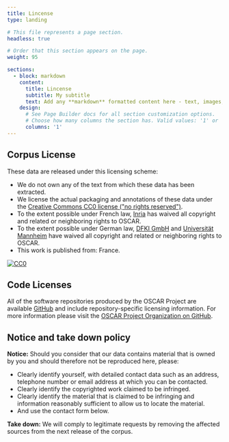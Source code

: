 ```yaml
---
title: Lincense
type: landing

# This file represents a page section.
headless: true

# Order that this section appears on the page.
weight: 95

sections:
  - block: markdown
    content:
      title: Lincense
      subtitle: My subtitle
      text: Add any **markdown** formatted content here - text, images, videos, galleries - and even HTML code!
    design:
      # See Page Builder docs for all section customization options.
      # Choose how many columns the section has. Valid values: '1' or '2'.
      columns: '1'
---
```


## Corpus License

These data are released under this licensing scheme:

* We do not own any of the text from which these data has been extracted.
* We license the actual packaging and annotations of these data under the [Creative Commons CC0 license ("no rights reserved")](http://creativecommons.org/publicdomain/zero/1.0/).
* To the extent possible under French law, <a rel="dct:publisher" href="https://almanach.inria.fr/index-en.html"> <span property="dct:title">Inria</span></a> has waived all copyright and related or neighboring rights to <span property="dct:title">OSCAR</span>.
* To the extent possible under German law, <a rel="dct:publisher" href="https://www.dfki.de/web"> <span property="dct:title">DFKI GmbH</span></a> and <a rel="dct:publisher" href="https://www.uni-mannheim.de"> <span property="dct:title">Universität Mannheim</span></a> have waived all copyright and related or neighboring rights to <span property="dct:title">OSCAR</span>.
* This work is published from: <span property="vcard:Country" datatype="dct:ISO3166" content="FR" about="https://huggingface.co/oscar-corpus">France</span>.

<a rel="license"
    href="http://creativecommons.org/publicdomain/zero/1.0/">
  <img src="https://licensebuttons.net/p/zero/1.0/88x31.png" style="border-style: none;" alt="CC0" />
</a>

## Code Licenses

All of the software repositories produced by the OSCAR Project are available [GitHub](https://github.com/oscar-project) and include repository-specific licensing information. For more information please visit the [OSCAR Project Organization on GitHub](https://github.com/oscar-project).

## Notice and take down policy

**Notice:** Should you consider that our data contains material that is owned by you and should therefore not be reproduced here, please:

* Clearly identify yourself, with detailed contact data such as an address, telephone number or email address at which you can be contacted.
* Clearly identify the copyrighted work claimed to be infringed.
* Clearly identify the material that is claimed to be infringing and information reasonably sufficient to allow us to locate the material.
* And use the contact form below.

**Take down:** We will comply to legitimate requests by removing the affected sources from the next release of the corpus.
